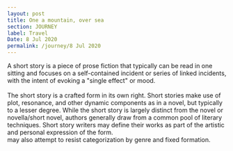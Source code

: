 ```yaml
---
layout: post
title: One a mountain, over sea
section: JOURNEY
label: Travel
Date: 8 Jul 2020
permalink: /journey/8 Jul 2020
---
```


  A short story is a piece of prose fiction that typically can be read in one sitting and focuses on a self-contained incident or series of linked incidents, with the intent of evoking a "single effect" or mood.<br><br>
  The short story is a crafted form in its own right. Short stories make use of plot, resonance, and other dynamic components as in a novel, but typically to a lesser degree. While the short story is largely distinct from the novel or novella/short novel, authors generally draw from a common pool of literary techniques.
  Short story writers may define their works as part of the artistic and personal expression of the form. <br> may also attempt to resist categorization by genre and fixed formation.
